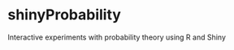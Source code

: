 shinyProbability
================

Interactive experiments with probability theory using R and Shiny
